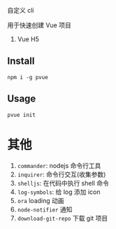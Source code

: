 

自定义 cli 

用于快速创建 Vue 项目

1. Vue H5


## Install

```
npm i -g pvue
```

## Usage

```
pvue init
```


# 其他

1. `commander`: nodejs 命令行工具
2. `inquirer`: 命令行交互(收集参数)
3. `shelljs`: 在代码中执行 shell 命令
4. `log-symbols`: 给 log 添加 icon
5. `ora` loading 动画
6. `node-notifier` 通知
7. `download-git-repo` 下载 git 项目

